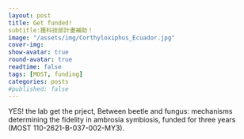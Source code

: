 ```yaml
---
layout: post
title: Get funded!
subtitle:獲科技部計畫補助！
image: "/assets/img/Corthyloxiphus_Ecuador.jpg"
cover-img:
show-avatar: true
round-avatar: true
readtime: false
tags: [MOST, funding]
categories: posts
#published: false
---
```




YES! the lab get the prject, Between beetle and fungus: mechanisms determining the fidelity in
ambrosia symbiosis, funded for three years (MOST 110-2621-B-037-002-MY3).
